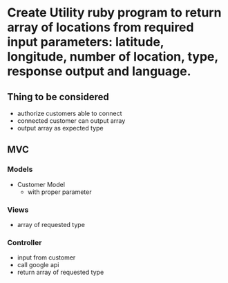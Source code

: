 # Create Utility ruby program to return array of locations from required input parameters: latitude, longitude, number of location, type, response output and language.

## Thing to be considered
- authorize customers able to connect
- connected customer can output array
- output array as expected type

## MVC
### Models
- Customer Model
  - with proper parameter

### Views
- array of requested type
### Controller
- input from customer 
- call google api
- return array of requested type

